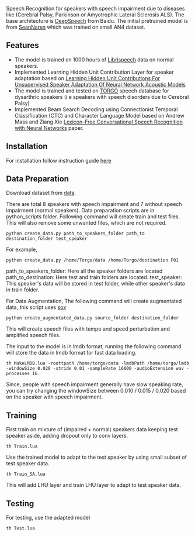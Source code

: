 Speech Recognition for speakers with speech impairment due to diseases like (Cerebral Palsy, Parkinson or Amyotrophic Lateral Sclerosis ALS). The base architecture is [DeepSpeech](http://arxiv.org/pdf/1512.02595v1.pdf) from Baidu. The initial pretrained model is from [SeanNaren](https://github.com/SeanNaren/deepspeech.torch.git) which was trained on small AN4 dataset. 

## Features
* The model is trained on 1000 hours of [Librispeech](http://www.danielpovey.com/files/2015_icassp_librispeech.pdf) data on normal speakers.
* Implemented Learning Hidden Unit Contribution Layer for speaker adaptation based on [Learning Hidden Unit Contributions For Unsupervised Speaker Adaptation Of Neural Network Acoustic Models](http://homepages.inf.ed.ac.uk/srenals/ps-slt14.pdf)
* The model is trained and tested on [TORGO](http://dl.acm.org/citation.cfm?id=2423820) speech database for dysarthric speakers (i.e speakers with speech disorders due to Cerebral Palsy) 
* Implemented Beam Search Decoding using Connectionist Temporal Classification (CTC) and Character Language Model based on Andrew Mass and Ziang Xie [Lexicon-Free Conversational Speech Recognition with Neural Networks](http://ai.stanford.edu/~amaas/papers/ctc_clm_naacl_2015.pdf) paper.

## Installation

For installation follow instruction guide [here](https://github.com/SeanNaren/deepspeech.torch.git)

## Data Preparation

Download dataset from [data](http://www.cs.toronto.edu/~complingweb/data/TORGO/torgo.html).

There are total 8 speakers with speech impairment and 7 without speech impairment (normal speakers). Data preparation scripts are in python_scripts folder. Following command will create train and test files. This will also remove some unwanted files, which are not required.

```
python create_data.py path_to_speakers_folder path_to destination_folder test_speaker
```
For example,
```
python create_data.py /home/Torgo/data /home/Torgo/destination F01
```
path_to_speakers_folder: Here all the speaker folders are located
path_to_destination: Here test and train folders are located.
test_speaker: This speaker's data will be stored in test folder, while other speaker's data in train folder.

For Data Augmentation,
The following command will create augmentated data, this script uses [sox](http://sox.sourceforge.net/) 

```
python create_augmentated_data.py source_folder destination_folder 
```
This will create speech files with tempo and speed perturbation and amplified speech files.

The input to the model is in lmdb format, running the following command will store the data in lmdb format for fast data loading.

```
th MakeLMDB.lua -roottpath /home/torgo/data -lmdbPath /home/torgo/lmdb -windowSize 0.020 -stride 0.01 -sampleRate 16000 -audioExtension wav -processes 16 
```

Since, people with speech impairment generally have slow speaking rate, you can try changing the windowSize between 0.010 / 0.015 / 0.020 based on the speaker with speech impairment. 

## Training

First train on mixture of (impaired + normal) speakers data keeping test speaker aside, adding dropout only to conv layers.
```
th Train.lua
```
Use the trained model to adapt to the test speaker by using small subset of test speaker data.

```
th Train_SA.lua 
```
This will add LHU layer and train LHU layer to adapt to test speaker data.

## Testing

For testing, use the adapted model

```
th Test.lua
```



